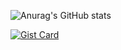 
![Anurag's GitHub stats](https://github-readme-stats.vercel.app/api?username=anuraghazra&show_icons=true&theme=dracula)


[![Gist Card](https://github-readme-stats.vercel.app/api/gist?id=bbfce31e0217a3689c8d961a356cb10d)](https://gist.github.com/Yizack/bbfce31e0217a3689c8d961a356cb10d/)
